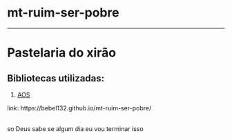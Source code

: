 # mt-ruim-ser-pobre
<hr>
<h1>Pastelaria do xirão</h1>
<h2>Bibliotecas utilizadas:</h2>
<ol>
  <li><a href="https://michalsnik.github.io/aos/">AOS</a></li>
</ol>
link: https://bebel132.github.io/mt-ruim-ser-pobre/
<br>
<br>
<p>so Deus sabe se algum dia eu vou terminar isso</p>
